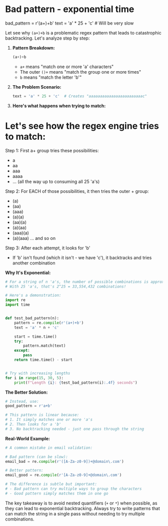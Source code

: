 # Bad pattern - exponential time

bad_pattern = r'(a+)+b'
text = 'a' * 25 + 'c' # Will be very slow

Let see why `(a+)+b` is a problematic regex pattern that leads to catastrophic backtracking. Let's analyze step by step:

1. **Pattern Breakdown:**
   ```python
   (a+)+b
   ```
    - `a+` means "match one or more 'a' characters"
    - The outer `()+` means "match the group one or more times"
    - `b` means "match the letter 'b'"

2. **The Problem Scenario:**
   ```python
   text = 'a' * 25 + 'c'  # Creates "aaaaaaaaaaaaaaaaaaaaaaaac"
   ```

3. **Here's what happens when trying to match:**
# Let's see how the regex engine tries to match:

Step 1: First a+ group tries these possibilities:
- a
- aa
- aaa
- aaaa
- ... (all the way up to consuming all 25 'a's)

Step 2: For EACH of those possibilities, it then tries the outer + group:
- (a)
- (aa)
- (aaa)
- (a)(a)
- (aa)(a)
- (a)(aa)
- (aaa)(a)
- (a)(aaa)
... and so on

Step 3: After each attempt, it looks for 'b'
- If 'b' isn't found (which it isn't - we have 'c'), 
  it backtracks and tries another combination

**Why It's Exponential:**

```python
# For a string of n 'a's, the number of possible combinations is approximately 2^n
# With 25 'a's, that's 2^25 = 33,554,432 combinations!

# Here's a demonstration:
import re
import time


def test_bad_pattern(n):
    pattern = re.compile(r'(a+)+b')
    text = 'a' * n + 'c'

    start = time.time()
    try:
        pattern.match(text)
    except:
        pass
    return time.time() - start


# Try with increasing lengths
for i in range(15, 30, 5):
    print(f"Length {i}: {test_bad_pattern(i):.4f} seconds")
```

**The Better Solution:**

```python
# Instead, use:
good_pattern = r'a+b'

# This pattern is linear because:
# 1. It simply matches one or more 'a's
# 2. Then looks for a 'b'
# 3. No backtracking needed - just one pass through the string
```

**Real-World Example:**

```python
# A common mistake in email validation:

# Bad pattern (can be slow):
email_bad = re.compile(r'([A-Za-z0-9])+@domain\.com')

# Better pattern:
email_good = re.compile(r'[A-Za-z0-9]+@domain\.com')

# The difference is subtle but important:
# - Bad pattern can try multiple ways to group the characters
# - Good pattern simply matches them in one go
```

The key takeaway is to avoid nested quantifiers (`+` or `*`) when possible, as they can lead to exponential
backtracking. Always try to write patterns that can match the string in a single pass without needing to try multiple
combinations.
